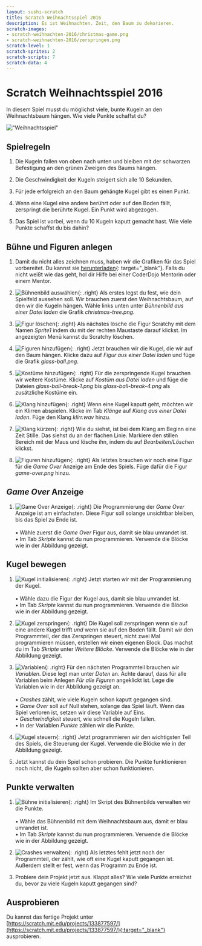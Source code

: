 ```yaml
---
layout: sushi-scratch
title: Scratch Weihnachtsspiel 2016
description: Es ist Weihnachten. Zeit, den Baum zu dekorieren.
scratch-images:
- scratch-weihnachten-2016/christmas-game.png
- scratch-weihnachten-2016/zerspringen.png
scratch-level: 1
scratch-sprites: 2
scratch-scripts: 7
scratch-data: 4
---
```


# Scratch Weihnachtsspiel 2016

In diesem Spiel musst du möglichst viele, bunte Kugeln an den Weihnachtsbaum hängen. Wie viele Punkte schaffst du?

!["Weihnachtsspiel"](scratch-weihnachten-2016/christmas-game.png)

## Spielregeln

1. Die Kugeln fallen von oben nach unten und bleiben mit der schwarzen Befestigung an den grünen Zweigen des Baums hängen.

1. Die Geschwindigkeit der Kugeln steigert sich alle 10 Sekunden.

1. Für jede erfolgreich an den Baum gehängte Kugel gibt es einen Punkt.

1. Wenn eine Kugel eine andere berührt oder auf den Boden fällt, zerspringt die berührte Kugel. Ein Punkt wird abgezogen.

1. Das Spiel ist vorbei, wenn du 10 Kugeln kaputt gemacht hast. Wie viele Punkte schaffst du bis dahin? 

## Bühne und Figuren anlegen

1. Damit du nicht alles zeichnen muss, haben wir die Grafiken für das Spiel vorbereitet. Du kannst sie [herunterladen](scratch-weihnachten-2016/weihnachten-2016-grafiken.zip){: target="_blank"}. Falls du nicht weißt wie das geht, hol dir Hilfe bei einer CoderDojo Mentorin oder einem Mentor.

1. ![Bühnenbild auswählen](scratch-weihnachten-2016/buehnenbild-laden.png){: .right}
Als erstes legst du fest, wie dein Spielfeld aussehen soll. Wir brauchen zuerst den Weihnachtsbaum, auf den wir die Kugeln hängen. Wähle links unten unter *Bühnenbild aus einer Datei laden* die Grafik *christmas-tree.png*.

1. ![Figur löschen](scratch-weihnachten-2016/scratchy-loeschen.png){: .right}
Als nächstes lösche die Figur Scratchy mit dem Namen *Sprite1* indem du mit der rechten Maustaste darauf klickst. 
Im angezeigten Menü kannst du Scratchy löschen.

1. ![Figuren hinzufügen](scratch-weihnachten-2016/figuren-hinzufuegen.png){: .right}
Jetzt brauchen wir die Kugel, die wir auf den Baum hängen. Klicke dazu auf *Figur aus einer Datei laden* und füge die Grafik *glass-ball.png*.

1. ![Kostüme hinzufügen](scratch-weihnachten-2016/kostueme-hinzufuegen.png){: .right}
Für die zerspringende Kugel brauchen wir weitere Kostüme. Klicke auf *Kostüm aus Datei laden* und füge die Dateien *glass-ball-break-1.png* bis *glass-ball-break-4.png* als zusätzliche Kostüme ein.

1. ![Klang hinzufügen](scratch-weihnachten-2016/klang-hinzufuegen.png){: .right}
Wenn eine Kugel kaputt geht, möchten wir ein Klirren abspielen. Klicke im Tab *Klänge* auf *Klang aus einer Datei laden*. Füge den Klang *klirr.wav* hinzu.

1. ![Klang kürzen](scratch-weihnachten-2016/klang-kuerzen.png){: .right}
Wie du siehst, ist bei dem Klang am Beginn eine Zeit Stille. Das siehst du an der flachen Linie. Markiere den stillen Bereich mit der Maus und lösche ihn, indem du auf *Bearbeiten/Löschen* klickst. 

1. ![Figuren hinzufügen](scratch-weihnachten-2016/game-over-figur.png){: .right}
Als letztes brauchen wir noch eine Figur für die *Game Over* Anzeige am Ende des Spiels. Füge dafür die Figur *game-over.png* hinzu.

## *Game Over* Anzeige

1. ![Game Over Anzeige](scratch-weihnachten-2016/game-over-blocks.png){: .right}
Die Programmierung der *Game Over* Anzeige ist am einfachsten. Diese Figur soll solange unsichtbar bleiben, bis das Spiel zu Ende ist.<br/><br/>
  • Wähle zuerst die *Game Over* Figur aus, damit sie blau umrandet ist.<br/>
  • Im Tab *Skripte* kannst du nun programmieren. Verwende die Blöcke wie in der Abbildung gezeigt.

## Kugel bewegen

1. ![Kugel initialisieren](scratch-weihnachten-2016/kugel-start.png){: .right}
Jetzt starten wir mit der Programmierung der Kugel.<br/><br/> 
  • Wähle dazu die Figur der Kugel aus, damit sie blau umrandet ist.<br/>
  • Im Tab *Skripte* kannst du nun programmieren. Verwende die Blöcke wie in der Abbildung gezeigt.

1. ![Kugel zerspringen](scratch-weihnachten-2016/zerspringen.png){: .right}
Die Kugel soll zerspringen wenn sie auf eine andere Kugel trifft *und* wenn sie auf den Boden fällt. Damit wir den Programmteil, der das Zerspringen steuert, nicht zwei Mal programmieren müssen, erstellen wir einen eigenen Block. Das machst du im Tab *Skripte* unter *Weitere Blöcke*. Verwende die Blöcke wie in der Abbildung gezeigt.

1. ![Variablen](scratch-weihnachten-2016/variablen.png){: .right}
Für den nächsten Programmteil brauchen wir *Variablen*. Diese legt man unter *Daten* an. Achte darauf, dass für alle Variablen beim Anlegen *Für alle Figuren* angeklickt ist. Lege die Variablen wie in der Abbildung gezeigt an.<br/><br/> 
  • *Crashes* zählt, wie viele Kugeln schon kaputt gegangen sind.<br/>
  • *Game Over* soll auf Null stehen, solange das Spiel läuft. Wenn das Spiel verloren ist, setzen wir diese Variable auf Eins.<br/>
  • *Geschwindigkeit* steuert, wie schnell die Kugeln fallen.<br/>
  • In der Variablen *Punkte* zählen wir die Punkte.

1. ![Kugel steuern](scratch-weihnachten-2016/kugel-steuern.png){: .right}
Jetzt programmieren wir den wichtigsten Teil des Spiels, die Steuerung der Kugel. Verwende die Blöcke wie in der Abbildung gezeigt.

1. Jetzt kannst du dein Spiel schon probieren. Die Punkte funktionieren noch nicht, die Kugeln sollten aber schon funktionieren.

## Punkte verwalten

1. ![Bühne initialisieren](scratch-weihnachten-2016/buehne-start.png){: .right}
Im Skript des Bühnenbilds verwalten wir die Punkte.<br/><br/> 
  • Wähle das Bühnenbild mit dem Weihnachtsbaum aus, damit er blau umrandet ist.<br/>
  • Im Tab *Skripte* kannst du nun programmieren. Verwende die Blöcke wie in der Abbildung gezeigt.

1. ![Crashes verwalten](scratch-weihnachten-2016/buehne-crash.png){: .right}
Als letztes fehlt jetzt noch der Programmteil, der zählt, wie oft eine Kugel kaputt gegangen ist. Außerdem stellt er fest, wenn das Programm zu Ende ist.

1. Probiere dein Projekt jetzt aus. Klappt alles? Wie viele Punkte erreichst du, bevor zu viele Kugeln kaputt gegangen sind?

## Ausprobieren

Du kannst das fertige Projekt unter [https://scratch.mit.edu/projects/133877597/](https://scratch.mit.edu/projects/133877597/){:target="_blank"} ausprobieren.